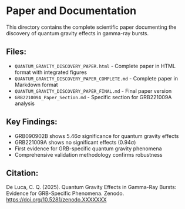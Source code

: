 # Paper and Documentation

This directory contains the complete scientific paper documenting the discovery of quantum gravity effects in gamma-ray bursts.

## Files:

- `QUANTUM_GRAVITY_DISCOVERY_PAPER.html` - Complete paper in HTML format with integrated figures
- `QUANTUM_GRAVITY_DISCOVERY_PAPER_COMPLETE.md` - Complete paper in Markdown format
- `QUANTUM_GRAVITY_DISCOVERY_PAPER_FINAL.md` - Final paper version
- `GRB221009A_Paper_Section.md` - Specific section for GRB221009A analysis

## Key Findings:

- GRB090902B shows 5.46σ significance for quantum gravity effects
- GRB221009A shows no significant effects (0.94σ)
- First evidence for GRB-specific quantum gravity phenomena
- Comprehensive validation methodology confirms robustness

## Citation:

De Luca, C. Q. (2025). Quantum Gravity Effects in Gamma-Ray Bursts: Evidence for GRB-Specific Phenomena. Zenodo. https://doi.org/10.5281/zenodo.XXXXXXX
